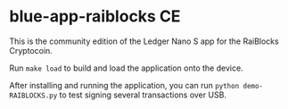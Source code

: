 # blue-app-raiblocks CE

This is the community edition of the Ledger Nano S app for the RaiBlocks Cryptocoin.

Run `make load` to build and load the application onto the device.

After installing and running the application, you can run `python demo-RAIBLOCKS.py` to test signing several transactions over USB.


